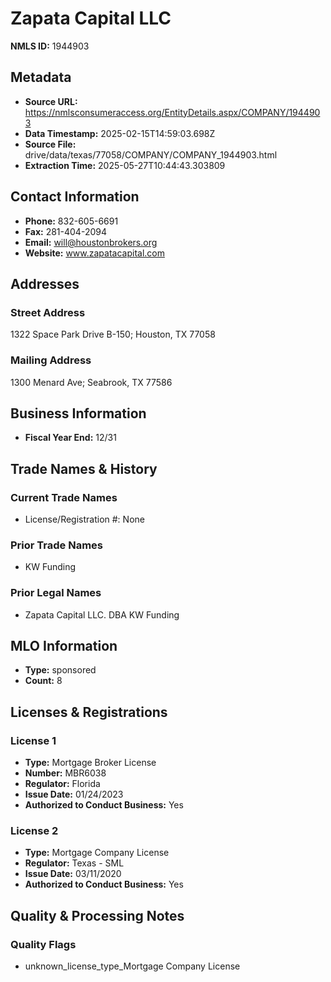 # Zapata Capital LLC

**NMLS ID:** 1944903

## Metadata
- **Source URL:** https://nmlsconsumeraccess.org/EntityDetails.aspx/COMPANY/1944903
- **Data Timestamp:** 2025-02-15T14:59:03.698Z
- **Source File:** drive/data/texas/77058/COMPANY/COMPANY_1944903.html
- **Extraction Time:** 2025-05-27T10:44:43.303809

## Contact Information
- **Phone:** 832-605-6691
- **Fax:** 281-404-2094
- **Email:** will@houstonbrokers.org
- **Website:** www.zapatacapital.com

## Addresses
### Street Address
1322 Space Park Drive B-150; Houston, TX 77058

### Mailing Address
1300 Menard Ave; Seabrook, TX 77586

## Business Information
- **Fiscal Year End:** 12/31

## Trade Names & History
### Current Trade Names
- License/Registration #: None

### Prior Trade Names
- KW Funding

### Prior Legal Names
- Zapata Capital LLC. DBA KW Funding

## MLO Information
- **Type:** sponsored
- **Count:** 8

## Licenses & Registrations

### License 1
- **Type:** Mortgage Broker License
- **Number:** MBR6038
- **Regulator:** Florida
- **Issue Date:** 01/24/2023
- **Authorized to Conduct Business:** Yes

### License 2
- **Type:** Mortgage Company License
- **Regulator:** Texas - SML
- **Issue Date:** 03/11/2020
- **Authorized to Conduct Business:** Yes

## Quality & Processing Notes
### Quality Flags
- unknown_license_type_Mortgage Company License
